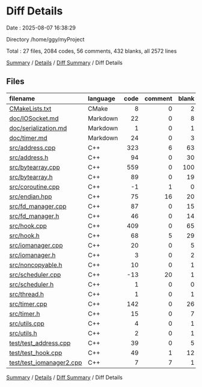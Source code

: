 # Diff Details

Date : 2025-08-07 16:38:29

Directory /home/ggy/myProject

Total : 27 files,  2084 codes, 56 comments, 432 blanks, all 2572 lines

[Summary](results.md) / [Details](details.md) / [Diff Summary](diff.md) / Diff Details

## Files
| filename | language | code | comment | blank | total |
| :--- | :--- | ---: | ---: | ---: | ---: |
| [CMakeLists.txt](/CMakeLists.txt) | CMake | 8 | 0 | 2 | 10 |
| [doc/IOSocket.md](/doc/IOSocket.md) | Markdown | 22 | 0 | 8 | 30 |
| [doc/serialization.md](/doc/serialization.md) | Markdown | 1 | 0 | 1 | 2 |
| [doc/timer.md](/doc/timer.md) | Markdown | 24 | 0 | 3 | 27 |
| [src/address.cpp](/src/address.cpp) | C++ | 323 | 6 | 63 | 392 |
| [src/address.h](/src/address.h) | C++ | 94 | 0 | 30 | 124 |
| [src/bytearray.cpp](/src/bytearray.cpp) | C++ | 559 | 0 | 100 | 659 |
| [src/bytearray.h](/src/bytearray.h) | C++ | 89 | 0 | 19 | 108 |
| [src/coroutine.cpp](/src/coroutine.cpp) | C++ | -1 | 1 | 0 | 0 |
| [src/endian.hpp](/src/endian.hpp) | C++ | 75 | 16 | 20 | 111 |
| [src/fd\_manager.cpp](/src/fd_manager.cpp) | C++ | 87 | 0 | 15 | 102 |
| [src/fd\_manager.h](/src/fd_manager.h) | C++ | 46 | 0 | 14 | 60 |
| [src/hook.cpp](/src/hook.cpp) | C++ | 409 | 0 | 65 | 474 |
| [src/hook.h](/src/hook.h) | C++ | 68 | 5 | 29 | 102 |
| [src/iomanager.cpp](/src/iomanager.cpp) | C++ | 20 | 0 | 5 | 25 |
| [src/iomanager.h](/src/iomanager.h) | C++ | 3 | 0 | 2 | 5 |
| [src/noncopyable.h](/src/noncopyable.h) | C++ | 10 | 0 | 1 | 11 |
| [src/scheduler.cpp](/src/scheduler.cpp) | C++ | -13 | 20 | 1 | 8 |
| [src/scheduler.h](/src/scheduler.h) | C++ | 1 | 0 | 0 | 1 |
| [src/thread.h](/src/thread.h) | C++ | 1 | 0 | 1 | 2 |
| [src/timer.cpp](/src/timer.cpp) | C++ | 142 | 0 | 26 | 168 |
| [src/timer.h](/src/timer.h) | C++ | 15 | 0 | 7 | 22 |
| [src/utils.cpp](/src/utils.cpp) | C++ | 4 | 0 | 1 | 5 |
| [src/utils.h](/src/utils.h) | C++ | 2 | 0 | 1 | 3 |
| [test/test\_address.cpp](/test/test_address.cpp) | C++ | 39 | 0 | 5 | 44 |
| [test/test\_hook.cpp](/test/test_hook.cpp) | C++ | 49 | 1 | 12 | 62 |
| [test/test\_iomanager2.cpp](/test/test_iomanager2.cpp) | C++ | 7 | 7 | 1 | 15 |

[Summary](results.md) / [Details](details.md) / [Diff Summary](diff.md) / Diff Details
